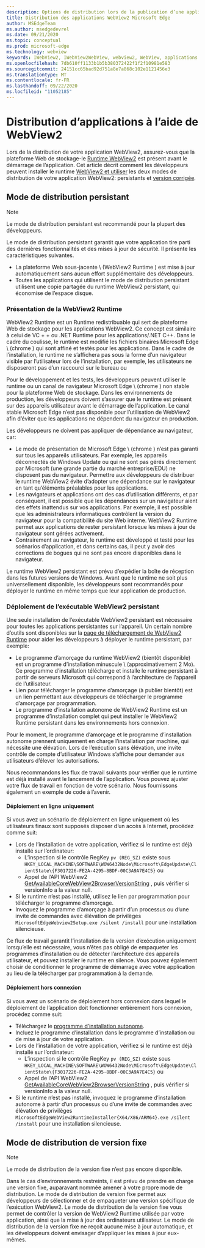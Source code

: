 ```yaml
---
description: Options de distribution lors de la publication d’une application à l’aide de Microsoft Edge WebView2
title: Distribution des applications WebView2 Microsoft Edge
author: MSEdgeTeam
ms.author: msedgedevrel
ms.date: 09/21/2020
ms.topic: conceptual
ms.prod: microsoft-edge
ms.technology: webview
keywords: IWebView2, IWebView2WebView, webview2, WebView, applications WPF, WPF, Edge, ICoreWebView2, ICoreWebView2Host, contrôle de navigateur, html Edge
ms.openlocfilehash: 7db610ff1133b1b5b380372422f1f2f10981e583
ms.sourcegitcommit: 24151cc65bad92d751a8e7a868c102e1121456e3
ms.translationtype: MT
ms.contentlocale: fr-FR
ms.lasthandoff: 09/22/2020
ms.locfileid: "11052185"
---
```

# Distribution d’applications à l’aide de WebView2  

Lors de la distribution de votre application WebView2, assurez-vous que la plateforme Web de stockage-le [Runtime WebView2](#understanding-the-webview2-runtime) est présent avant le démarrage de l’application.  Cet article décrit comment les développeurs peuvent installer le runtime  [WebView2 et utiliser](#evergreen-distribution-mode) les deux modes de distribution de votre application WebView2: persistants et [version corrigée](#fixed-version-distribution-mode).  

## Mode de distribution persistant  

> [!NOTE]
> Le mode de distribution persistant est recommandé pour la plupart des développeurs.  

Le mode de distribution persistant garantit que votre application tire parti des dernières fonctionnalités et des mises à jour de sécurité.  Il présente les caractéristiques suivantes.  

*   La plateforme Web sous-jacente \ (WebView2 Runtime \) est mise à jour automatiquement sans aucun effort supplémentaire des développeurs.  
*   Toutes les applications qui utilisent le mode de distribution persistant utilisent une copie partagée du runtime WebView2 persistant, qui économise de l’espace disque.  

### Présentation de la WebView2 Runtime  

WebView2 Runtime est un Runtime redistribuable qui sert de plateforme Web de stockage pour les applications WebView2.  Ce concept est similaire à celui de VC + + ou .NET Runtime pour les applications/.NET C++.  Dans le cadre du coulisse, le runtime est modifié les fichiers binaires Microsoft Edge \ (chrome \) qui sont affiné et testés pour les applications.  Dans le cadre de l’installation, le runtime ne s’affichera pas sous la forme d’un navigateur visible par l’utilisateur lors de l’installation, par exemple, les utilisateurs ne disposeront pas d’un raccourci sur le bureau ou  

Pour le développement et les tests, les développeurs peuvent utiliser le runtime ou un canal de navigateur Microsoft Edge \ (chrome \) non stable pour la plateforme Web de stockage.  Dans les environnements de production, les développeurs doivent s’assurer que le runtime est présent sur des appareils utilisateur avant le démarrage de l’application.  Le canal stable Microsoft Edge n’est pas disponible pour l’utilisation de WebView2 afin d’éviter que les applications ne dépendent du navigateur en production.  

Les développeurs ne doivent pas appliquer de dépendance au navigateur, car:  

*   Le mode de présentation de Microsoft Edge \ (chrome \) n’est pas garanti sur tous les appareils utilisateurs.  Par exemple, les appareils déconnectés de Windows Update ou qui ne sont pas gérés directement par Microsoft (une grande partie du marché entreprise/EDU) ne disposent pas du navigateur.  Permettre aux développeurs de distribuer le runtime WebView2 évite d’adopter une dépendance sur le navigateur en tant qu’éléments préalables pour les applications.
*   Les navigateurs et applications ont des cas d’utilisation différents, et par conséquent, il est possible que les dépendances sur un navigateur aient des effets inattendus sur vos applications.  Par exemple, il est possible que les administrateurs informatiques contrôlent la version du navigateur pour la compatibilité du site Web interne.  WebView2 Runtime permet aux applications de rester persistant lorsque les mises à jour de navigateur sont gérées activement.  
*   Contrairement au navigateur, le runtime est développé et testé pour les scénarios d’application, et dans certains cas, il peut y avoir des corrections de bogues qui ne sont pas encore disponibles dans le navigateur.  

Le runtime WebView2 persistant est prévu d’expédier la boîte de réception dans les futures versions de Windows.  Avant que le runtime ne soit plus universellement disponible, les développeurs sont recommandés pour déployer le runtime en même temps que leur application de production.  

### Déploiement de l’exécutable WebView2 persistant  

Une seule installation de l’exécutable WebView2 persistant est nécessaire pour toutes les applications persistantes sur l’appareil.  Un certain nombre d’outils sont disponibles sur la [page de téléchargement de WebView2 Runtime][Webview2Installer] pour aider les développeurs à déployer le runtime persistant, par exemple:  

*   Le programme d’amorçage du runtime WebView2 (bientôt disponible) est un programme d’installation minuscule \ (approximativement 2 Mo).  Ce programme d’installation télécharge et installe le runtime persistant à partir de serveurs Microsoft qui correspond à l’architecture de l’appareil de l’utilisateur.  
*   Lien pour télécharger le programme d’amorçage (à publier bientôt) est un lien permettant aux développeurs de télécharger le programme d’amorçage par programmation.
*   Le programme d’installation autonome de WebView2 Runtime est un programme d’installation complet qui peut installer le WebView2 Runtime persistant dans les environnements hors connexion.  

Pour le moment, le programme d’amorçage et le programme d’installation autonome prennent uniquement en charge l’installation par machine, qui nécessite une élévation.  Lors de l’exécution sans élévation, une invite contrôle de compte d’utilisateur Windows s’affiche pour demander aux utilisateurs d’élever les autorisations.  

Nous recommandons les flux de travail suivants pour vérifier que le runtime est déjà installé avant le lancement de l’application.  Vous pouvez ajuster votre flux de travail en fonction de votre scénario.  Nous fournissons également un exemple de code à l’avenir.  

#### Déploiement en ligne uniquement  

Si vous avez un scénario de déploiement en ligne uniquement où les utilisateurs finaux sont supposés disposer d’un accès à Internet, procédez comme suit:  

*   Lors de l’installation de votre application, vérifiez si le runtime est déjà installé sur l’ordinateur:  
    *   L’inspection si le contrôle RegKey `pv (REG_SZ)` existe sous `HKEY_LOCAL_MACHINE\SOFTWARE\WOW6432Node\Microsoft\EdgeUpdate\ClientState\{F3017226-FE2A-4295-8BDF-00C3A9A7E4C5}` ou  
    *   Appel de l’API WebView2 [GetAvailableCoreWebView2BrowserVersionString](../reference/win32/0-9-622/webview2-idl.md#getavailablecorewebview2browserversionstring) , puis vérifier si versionInfo a la valeur null.  
*   Si le runtime n’est pas installé, utilisez le lien par programmation pour télécharger le programme d’amorçage.  
*   Invoquez le programme d’amorçage à partir d’un processus ou d’une invite de commandes avec élévation de privilèges `MicrosoftEdgeWebview2Setup.exe /silent /install` pour une installation silencieuse.  

Ce flux de travail garantit l’installation de la version d’exécution uniquement lorsqu’elle est nécessaire, vous n’êtes pas obligé de empaqueter les programmes d’installation ou de détecter l’architecture des appareils utilisateur, et pouvez installer le runtime en silence.  Vous pouvez également choisir de conditionner le programme de démarrage avec votre application au lieu de la télécharger par programmation à la demande.  

#### Déploiement hors connexion  

Si vous avez un scénario de déploiement hors connexion dans lequel le déploiement de l’application doit fonctionner entièrement hors connexion, procédez comme suit:  

*   Téléchargez le [programme d’installation autonome][Webview2Installer].  
*   Incluez le programme d’installation dans le programme d’installation ou de mise à jour de votre application.  
*   Lors de l’installation de votre application, vérifiez si le runtime est déjà installé sur l’ordinateur:  
    *   L’inspection si le contrôle RegKey `pv (REG_SZ)` existe sous `HKEY_LOCAL_MACHINE\SOFTWARE\WOW6432Node\Microsoft\EdgeUpdate\ClientState\{F3017226-FE2A-4295-8BDF-00C3A9A7E4C5}` ou  
    *   Appel de l’API WebView2 [GetAvailableCoreWebView2BrowserVersionString](../reference/win32/0-9-622/webview2-idl.md#getavailablecorewebview2browserversionstring) , puis vérifier si versionInfo a la valeur null.  
*   Si le runtime n’est pas installé, invoquez le programme d’installation autonome à partir d’un processus ou d’une invite de commandes avec élévation de privilèges `MicrosoftEdgeWebView2RuntimeInstaller{X64/X86/ARM64}.exe /silent /install` pour une installation silencieuse.  

## Mode de distribution de version fixe  

> [!NOTE]
> Le mode de distribution de la version fixe n’est pas encore disponible.  

Dans le cas d’environnements restreints, il est prévu de prendre en charge une version fixe, auparavant nommée amener à votre propre mode de distribution.  Le mode de distribution de version fixe permet aux développeurs de sélectionner et de empaqueter une version spécifique de l’exécution WebView2.  Le mode de distribution de la version fixe vous permet de contrôler la version de WebView2 Runtime utilisée par votre application, ainsi que la mise à jour des ordinateurs utilisateur.  Le mode de distribution de la version fixe ne reçoit aucune mise à jour automatique, et les développeurs doivent envisager d’appliquer les mises à jour eux-mêmes.  


<!-- links -->  

[ConceptsVersioning]: ./versioning.md "Présentation des versions de navigateur et de WebView2 | Documents Microsoft"  
[ReferenceWin3209622WebviewIdl]: ../reference/win32/0-9-622/webview2-idl.md  "Globales | Documents Microsoft"  

[Webview2Installer]: https://developer.microsoft.com/microsoft-edge/webview2 "Programme d’installation de WebView2"  
